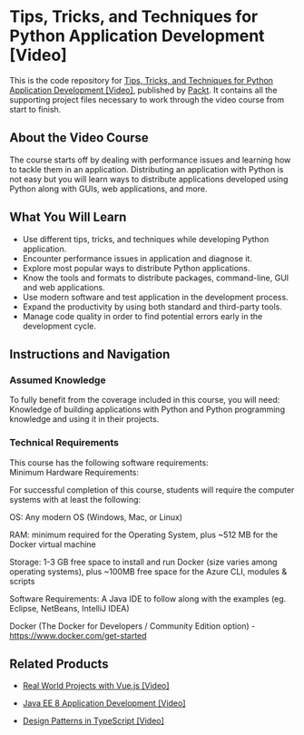 # Tips, Tricks, and Techniques for Python Application Development [Video]
This is the code repository for [Tips, Tricks, and Techniques for Python Application Development [Video]](https://www.packtpub.com/application-development/tips-tricks-and-techniques-python-application-development-video?utm_source=github&utm_medium=repository&utm_campaign=9781789139235), published by [Packt](https://www.packtpub.com/?utm_source=github). It contains all the supporting project files necessary to work through the video course from start to finish.
## About the Video Course
The course starts off by dealing with performance issues and learning how to tackle them in an application. Distributing an application with Python is not easy but you will learn ways to distribute applications developed using Python along with GUIs, web applications, and more.

<H2>What You Will Learn</H2>
<DIV class=book-info-will-learn-text>
<UL>
<LI>Use different tips, tricks, and techniques while developing Python application. 
<LI>Encounter performance issues in application and diagnose it. 
<LI>Explore most popular ways to distribute Python applications. 
<LI>Know the tools and formats to distribute packages, command-line, GUI and web applications. 
<LI>Use modern software and test application in the development process. 
<LI>Expand the productivity by using both standard and third-party tools. 
<LI>Manage code quality in order to find potential errors early in the development cycle. </LI></UL></DIV>

## Instructions and Navigation
### Assumed Knowledge
To fully benefit from the coverage included in this course, you will need:<br/>
Knowledge of building applications with Python and Python programming knowledge and using it in their projects.
### Technical Requirements
This course has the following software requirements:<br/>
Minimum Hardware Requirements:

For successful completion of this course, students will require the computer systems with at least the following:

OS: Any modern OS (Windows, Mac, or Linux)

RAM: minimum required for the Operating System, plus ~512 MB for the Docker virtual machine

Storage: 1-3 GB free space to install and run Docker (size varies among operating systems), plus ~100MB free space for the Azure CLI, modules & scripts

Software Requirements:
A Java IDE to follow along with the examples (eg. Eclipse, NetBeans, IntelliJ IDEA)

Docker (The Docker for Developers / Community Edition option) - https://www.docker.com/get-started



## Related Products
* [Real World Projects with Vue.js [Video]](https://www.packtpub.com/web-development/real-world-projects-vuejs-video?utm_source=github&utm_medium=repository&utm_campaign=9781789340754)

* [Java EE 8 Application Development [Video]](https://www.packtpub.com/application-development/java-ee-8-application-development-video?utm_source=github&utm_medium=repository&utm_campaign=9781788622189)

* [Design Patterns in TypeScript [Video]](https://www.packtpub.com/application-development/design-patterns-typescript-video?utm_source=github&utm_medium=repository&utm_campaign=9781789347951)

